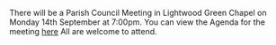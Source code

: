 <!--
.. title: Parish Council Meeting Monday, September 14th at 7:00pm.
.. slug: 2015-09-06-parish-council-meeting
.. date: 2015-09-06 13:49:30 UTC
.. tags: parishcouncil
.. category:
.. link:
.. description:
.. type: text
-->

There will be a Parish Council Meeting  in Lightwood Green Chapel on
Monday 14th September at 7:00pm. You can view the Agenda for the meeting
[here](https://drive.google.com/drive/folders/0B2XEOILWjIK3U0ltblU5VzRjNDg)
All are welcome to attend.
